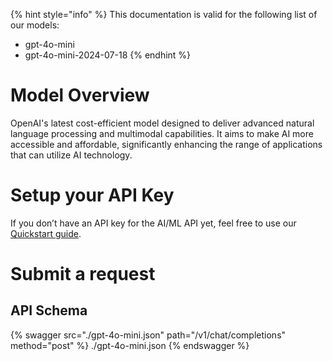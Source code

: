 [#references:start]: <> ({ "template": "openapi" })
{% hint style="info" %}
This documentation is valid for the following list of our models:
* gpt-4o-mini
* gpt-4o-mini-2024-07-18
{% endhint %}

# Model Overview
OpenAI&#x27;s latest cost-efficient model designed to deliver advanced natural language processing and multimodal capabilities. It aims to make  AI more accessible and affordable, significantly enhancing the range of applications that can utilize AI technology.

# Setup your API Key
If you don’t have an API key for the AI/ML API yet, feel free to use our [Quickstart guide](https://docs.aimlapi.com/quickstart/setting-up).

# Submit a request
## API Schema
{% swagger src="./gpt-4o-mini.json" path="/v1/chat/completions" method="post" %}
./gpt-4o-mini.json
{% endswagger %}

[#references:end]: <> ({})